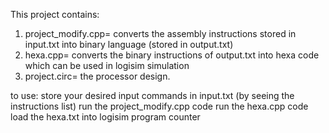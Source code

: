This project contains:

1. project_modify.cpp= converts the assembly instructions stored in input.txt into binary language (stored in output.txt)
2. hexa.cpp= converts the binary instructions of output.txt into hexa code which can be used in logisim simulation
3. project.circ= the processor design.

to use:
store your desired input commands in input.txt (by seeing the instructions list)
run the project_modify.cpp code
run the hexa.cpp code
load the hexa.txt into logisim program counter